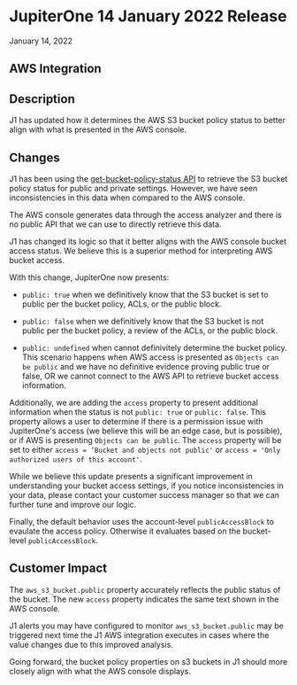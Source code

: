 
# JupiterOne 14 January 2022 Release

January 14, 2022

## AWS Integration

## Description

J1 has updated how it determines the AWS S3 bucket policy status to better align with what is presented in the AWS console. 

## Changes

J1 has been using the [get-bucket-policy-status API](https://docs.aws.amazon.com/cli/latest/reference/s3api/get-bucket-policy-status.html) to retrieve the S3 bucket policy status for public and private settings. However, we have seen inconsistencies in this data when compared to the AWS console.

The AWS console generates data through the access analyzer and there is no public API that we can use to directly retrieve this data.

J1 has changed its logic so that it better aligns with the AWS console bucket access status. We believe this is a superior method for interpreting AWS bucket access.

With this change, JupiterOne now presents:

* `public: true` when we definitively know that the S3 bucket is set to public per the bucket policy, ACLs, or the public block.

* `public: false` when we definitively know that the S3 bucket is not public per the bucket policy, a review of the ACLs, or the public block.

* `public: undefined` when cannot definivitely determine the bucket policy. This scenario happens when AWS access is presented as `Objects can be public` and we have no definitive evidence proving public true or false, OR we cannot connect to the AWS API to retrieve bucket access information.

Additionally, we are adding the `access` property to present additional information when the status is not `public: true` or `public: false`. This property allows a user to determine if there is a permission issue with JupiterOne's access (we believe this will be an edge case, but is possible), or if AWS is presenting `Objects can be public`. The `access` property will be set to either `access = ‘Bucket and objects not public'` or `access = 'Only authorized users of this account'`.

While we believe this update presents a significant improvement in understanding your bucket access settings, if you notice inconsistencies in your data, please contact your customer success manager so that we can further tune and improve our logic.

Finally, the default behavior uses the account-level `publicAccessBlock` to evaulate the access policy. Otherwise it evaluates based on the bucket-level `publicAccessBlock`.

## Customer Impact

The `aws_s3_bucket.public` property accurately reflects the public status of the bucket. The new `access` property indicates the same text shown in the AWS console.

J1 alerts you may have configured to monitor `aws_s3_bucket.public` may be triggered next time the J1 AWS integration executes in cases where the value changes due to this improved analysis.

Going forward, the bucket policy properties on s3 buckets in J1 should more closely align with what the AWS console displays.
